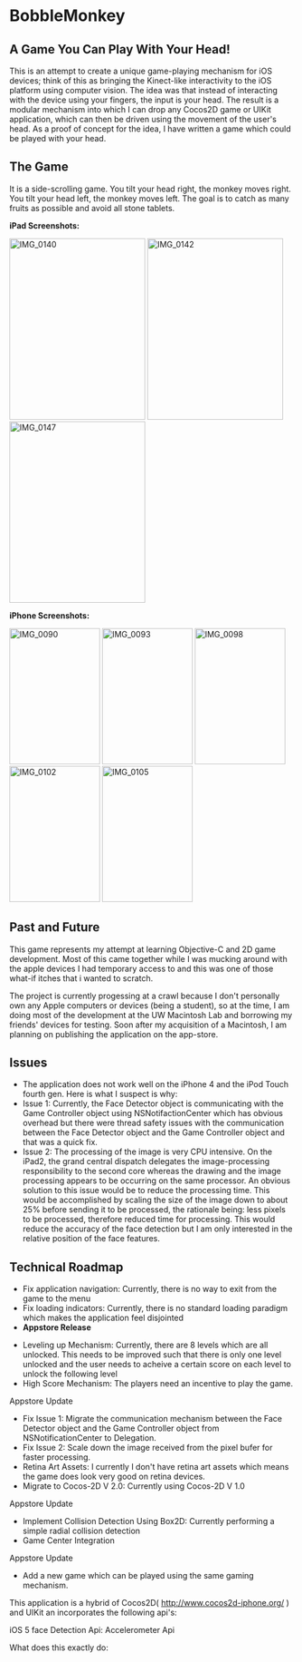 BobbleMonkey
============

A Game You Can Play With Your Head!
----------------------------------------

This is an attempt to create a unique game-playing mechanism for iOS devices; think of this as bringing the Kinect-like interactivity to the iOS platform using computer vision. The idea was that instead of interacting with the device using your fingers, the input is your head. The result is a modular mechanism into which I can drop any Cocos2D game or UIKit application, which can then be driven using the movement of the user's head. As a proof of concept for the idea, I have written a game which could be played with your head.  


The Game
--------

It is a side-scrolling game. You tilt your head right, the monkey moves right. You tilt your head left, the monkey moves left. The goal is to catch as many fruits as possible and avoid all stone tablets. 

**iPad Screenshots:**

<a href="http://www.flickr.com/photos/46486952@N02/7160779242/" title="IMG_0139 by al242, on Flickr"><img src="http://farm8.staticflickr.com/7091/7160779468_acf9939326.jpg" width="240" height="320" alt="IMG_0140"></a>
<a href="http://www.flickr.com/photos/46486952@N02/7160779882/" title="IMG_0142 by al242, on Flickr"><img src="http://farm8.staticflickr.com/7226/7160779882_27d41d2244.jpg" width="240" height="320" alt="IMG_0142"></a>
<a href="http://www.flickr.com/photos/46486952@N02/7160778606/" title="IMG_0147 by al242, on Flickr"><img src="http://farm8.staticflickr.com/7093/7160778606_44d2e0fb0e.jpg" width="240" height="320" alt="IMG_0147"></a>

**iPhone Screenshots:**

<a href="http://www.flickr.com/photos/46486952@N02/7161030800/" title="IMG_0090 by al242, on Flickr"><img src="http://farm8.staticflickr.com/7079/7161030800_04b3845e25_m.jpg" width="160" height="240" alt="IMG_0090"></a>
<a href="http://www.flickr.com/photos/46486952@N02/7161031028/" title="IMG_0093 by al242, on Flickr"><img src="http://farm8.staticflickr.com/7102/7161031028_884ee01122_m.jpg" width="160" height="240" alt="IMG_0093"></a>
<a href="http://www.flickr.com/photos/46486952@N02/7161031570/" title="IMG_0098 by al242, on Flickr"><img src="http://farm8.staticflickr.com/7229/7161031570_bd6cfe5e8c_m.jpg" width="160" height="240" alt="IMG_0098"></a>
<a href="http://www.flickr.com/photos/46486952@N02/7161031760/" title="IMG_0102 by al242, on Flickr"><img src="http://farm9.staticflickr.com/8022/7161031760_fffafbc97c_m.jpg" width="160" height="240" alt="IMG_0102"></a>
<a href="http://www.flickr.com/photos/46486952@N02/7161032122/" title="IMG_0105 by al242, on Flickr"><img src="http://farm8.staticflickr.com/7218/7161032122_a9e37572a7_m.jpg" width="160" height="240" alt="IMG_0105"></a>


Past and Future
-------------------

This game represents my attempt at learning Objective-C and 2D game development. Most of this came together while I was mucking around with the apple devices I had temporary access to and this was one of those what-if itches that i wanted to scratch. 

The project is currently progessing at a crawl because I don't personally own any Apple computers or devices (being a student), so at the time, I am doing most of the development at the UW Macintosh Lab and borrowing my friends' devices for testing. Soon after my acquisition of a Macintosh, I am planning on publishing the application on the app-store.  


Issues
------

* The application does not work well on the iPhone 4 and the iPod Touch fourth gen. Here is what I suspect is why:
 * Issue 1: Currently, the Face Detector object is communicating with the Game Controller object using NSNotifactionCenter which has obvious overhead but there were thread safety issues with the communication between the Face Detector object and the Game Controller object and that was a quick fix. 
 * Issue 2: The processing of the image is very CPU intensive. On the iPad2, the grand central dispatch delegates the image-processing responsibility to the second core whereas the drawing and the image processing appears to be occurring on the same processor. An obvious solution to this issue would be to reduce the processing time. This would be accomplished by scaling the size of the image down to about 25% before sending it to be processed, the rationale being: less pixels to be processed, therefore reduced time for processing. This would reduce the accuracy of the face detection but I am only interested in the relative position of the face features.


Technical Roadmap
----------------

* Fix application navigation: Currently, there is no way to exit from the game to the menu
* Fix loading indicators: Currently, there is no standard loading paradigm which makes the application feel disjointed
* __**Appstore Release**__

- Leveling up Mechanism: Currently, there are 8 levels which are all unlocked. This needs to be improved such that there is only one level unlocked and the user needs to acheive a certain score on each level to unlock the following level 
- High Score Mechanism: The players need an incentive to play the game.
 
 Appstore Update 
 
- Fix Issue 1: Migrate the communication mechanism between the Face Detector object and the Game Controller object from NSNotificationCenter to Delegation. 
- Fix Issue 2: Scale down the image received from the pixel bufer for faster processing. 
- Retina Art Assets: I currently I don't have retina art assets which means the game does look very good on retina devices. 
- Migrate to Cocos-2D V 2.0: Currently using Cocos-2D V 1.0

Appstore Update 

- Implement Collision Detection Using Box2D: Currently performing a simple radial collision detection
- Game Center Integration

Appstore Update 

- Add a new game which can be played using the same gaming mechanism.  

This application is a hybrid of Cocos2D( http://www.cocos2d-iphone.org/ ) and UIKit an incorporates the following api's:

iOS 5 face Detection Api: 
Accelerometer Api

What does this exactly do:


